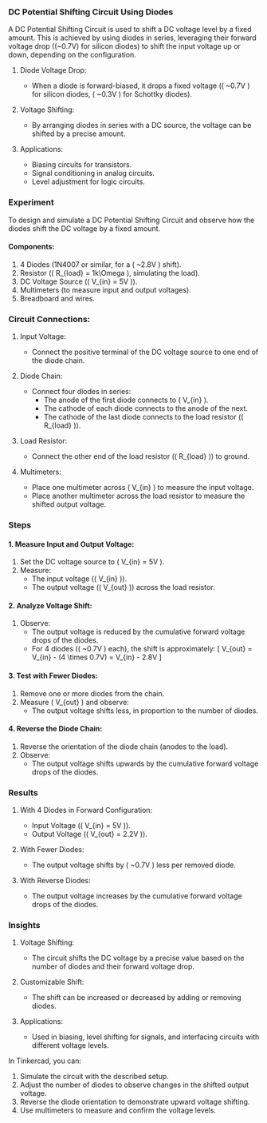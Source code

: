 ### DC Potential Shifting Circuit Using Diodes

A DC Potential Shifting Circuit is used to shift a DC voltage level by a fixed amount. This is achieved by using diodes in series, leveraging their forward voltage drop (\(~0.7V\) for silicon diodes) to shift the input voltage up or down, depending on the configuration.

1. Diode Voltage Drop:
   - When a diode is forward-biased, it drops a fixed voltage (\( ~0.7V \) for silicon diodes, \( ~0.3V \) for Schottky diodes).

2. Voltage Shifting:
   - By arranging diodes in series with a DC source, the voltage can be shifted by a precise amount.

3. Applications:
   - Biasing circuits for transistors.
   - Signal conditioning in analog circuits.
   - Level adjustment for logic circuits.

### Experiment

To design and simulate a DC Potential Shifting Circuit and observe how the diodes shift the DC voltage by a fixed amount.

#### Components:

1. 4 Diodes (1N4007 or similar, for a \( ~2.8V \) shift).
2. Resistor (\( R_{load} = 1k\Omega \), simulating the load).
3. DC Voltage Source (\( V_{in} = 5V \)).
4. Multimeters (to measure input and output voltages).
5. Breadboard and wires.

### Circuit Connections:

1. Input Voltage:
   - Connect the positive terminal of the DC voltage source to one end of the diode chain.

2. Diode Chain:
   - Connect four diodes in series:
     - The anode of the first diode connects to \( V_{in} \).
     - The cathode of each diode connects to the anode of the next.
     - The cathode of the last diode connects to the load resistor (\( R_{load} \)).

3. Load Resistor:
   - Connect the other end of the load resistor (\( R_{load} \)) to ground.

4. Multimeters:
   - Place one multimeter across \( V_{in} \) to measure the input voltage.
   - Place another multimeter across the load resistor to measure the shifted output voltage.

### Steps

#### 1. Measure Input and Output Voltage:

1. Set the DC voltage source to \( V_{in} = 5V \).
2. Measure:
   - The input voltage (\( V_{in} \)).
   - The output voltage (\( V_{out} \)) across the load resistor.

#### 2. Analyze Voltage Shift:

1. Observe:
   - The output voltage is reduced by the cumulative forward voltage drops of the diodes.
   - For 4 diodes (\( ~0.7V \) each), the shift is approximately:
     \[
     V_{out} = V_{in} - (4 \times 0.7V) = V_{in} - 2.8V
     \]

#### 3. Test with Fewer Diodes:

1. Remove one or more diodes from the chain.
2. Measure \( V_{out} \) and observe:
   - The output voltage shifts less, in proportion to the number of diodes.

#### 4. Reverse the Diode Chain:

1. Reverse the orientation of the diode chain (anodes to the load).
2. Observe:
   - The output voltage shifts upwards by the cumulative forward voltage drops of the diodes.

### Results

1. With 4 Diodes in Forward Configuration:
   - Input Voltage (\( V_{in} = 5V \)).
   - Output Voltage (\( V_{out} = 2.2V \)).

2. With Fewer Diodes:
   - The output voltage shifts by \( ~0.7V \) less per removed diode.

3. With Reverse Diodes:
   - The output voltage increases by the cumulative forward voltage drops of the diodes.

### Insights

1. Voltage Shifting:
   - The circuit shifts the DC voltage by a precise value based on the number of diodes and their forward voltage drop.

2. Customizable Shift:
   - The shift can be increased or decreased by adding or removing diodes.

3. Applications:
   - Used in biasing, level shifting for signals, and interfacing circuits with different voltage levels.

In Tinkercad, you can:
1. Simulate the circuit with the described setup.
2. Adjust the number of diodes to observe changes in the shifted output voltage.
3. Reverse the diode orientation to demonstrate upward voltage shifting.
4. Use multimeters to measure and confirm the voltage levels.
